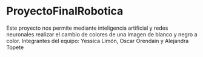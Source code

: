 # ProyectoFinalRobotica
Este proyecto nos permite mediante inteligencia artificial y redes neuronales realizar el cambio de colores de una imagen de blanco y negro a color.
Integrantes del equipo: Yessica Limón, Oscar Orendain y Alejandra Topete

